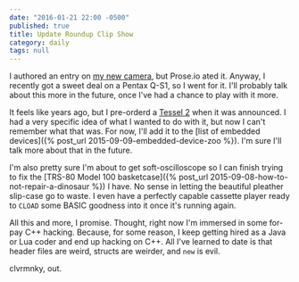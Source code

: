 ```yaml
---
date: "2016-01-21 22:00 -0500"
published: true
title: Update Roundup Clip Show
category: daily
tags: null
---
```




I authored an entry on [my new camera](http://ricoh-imaging.ca/en/products/cameras/Q-S1/), but Prose.io ated it. Anyway, I recently got a sweet deal on a Pentax Q-S1, so I went for it. I'll probably talk about this more in the future, once I've had a chance to play with it more.

It feels like years ago, but I pre-orderd a [Tessel 2](https://www.tessel.io/) when it was announced. I had a very specific idea of what I wanted to do with it, but now I can't remember what that was. For now, I'll add it to the [list of embedded devices]({% post_url 2015-09-09-embedded-device-zoo %}). I'm sure I'll talk more about that in the future.

I'm also pretty sure I'm about to get soft-oscilloscope so I can finish trying to fix the [TRS-80 Model 100 basketcase]({% post_url 2015-09-08-how-to-not-repair-a-dinosaur %}) I have. No sense in letting the beautiful pleather slip-case go to waste. I even have a perfectly capable cassette player ready to `CLOAD` some BASIC goodness into it once it's running again.

All this and more, I promise. Thought, right now I'm immersed in some for-pay C++ hacking. Because, for some reason, I keep getting hired as a Java or Lua coder and end up hacking on C++. All I've learned to date is that header files are weird, structs are weirder, and `new` is evil.

clvrmnky, out.
